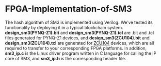 # FPGA-Implementation-of-SM3
The hash algorithm of SM3 is implemented using Verilog. We've tested its functionality by deploying it in a typical blockchain system. **design_sm3(PYNQ-Z1).bit** and **design_sm3(PYNQ-Z1).tcl** are .bit and .tcl files generated for PYNQ-Z1 devices, and **design_sm3(ZCU104).bit** and **design_sm3(ZCU104).tcl** are generated for [ZCU104](https://www.xilinx.com/products/boards-and-kits/zcu104.html) devices, which are all required to transfer to your corresponding FPGA platforms. In addition, **sm3_ip.c** is the Linux driver program written in C language for calling the IP core of SM3, and **sm3_ip.h** is the corresponding header file.
